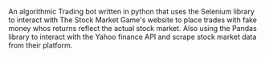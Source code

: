 
An algorithmic Trading bot written in python that uses the Selenium library to interact with The Stock Market Game's website to place trades with fake money whos returns reflect the actual stock market. Also using the Pandas library to interact with the Yahoo finance API and scrape stock market data from their platform. 

